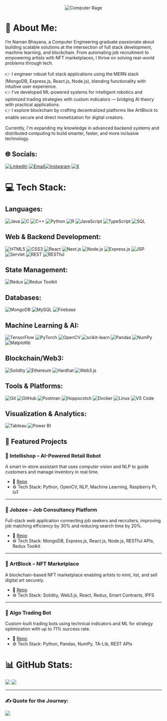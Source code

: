 <div align="center">
  <img src="./computer-rage.gif" alt="Computer Rage"/>
</div>

# 💫 About Me:
I’m Naman Bhayana, a Computer Engineering graduate passionate about building scalable solutions at the intersection of full stack development, machine learning, and blockchain. From automating job recruitment to empowering artists with NFT marketplaces, I thrive on solving real-world problems through tech.<br><br>👉 I engineer robust full stack applications using the MERN stack (MongoDB, Express.js, React.js, Node.js), blending functionality with intuitive user experience.<br>👉 I’ve developed ML-powered systems for intelligent robotics and optimized trading strategies with custom indicators — bridging AI theory with practical applications.<br>👉 I explore blockchain by crafting decentralized platforms like ArtBlock to enable secure and direct monetization for digital creators.<br><br>Currently, I'm expanding my knowledge in advanced backend systems and distributed computing to build smarter, faster, and more inclusive technology.

## 🌐 Socials:
[![LinkedIn](https://img.shields.io/badge/LinkedIn-%230077B5.svg?logo=linkedin&logoColor=white)](https://www.linkedin.com/in/namanbhayana007) [![Email](https://img.shields.io/badge/Email-D14836?logo=gmail&logoColor=white)](mailto:naman.bhayana13@gmail.com)[![Instagram](https://img.shields.io/badge/Instagram-%23E4405F.svg?logo=Instagram&logoColor=white)](https://instagram.com/naman_bhayana) 
[![X](https://img.shields.io/badge/X-black.svg?logo=X&logoColor=white)](https://twitter.com/bhayana_naman)


# 💻 Tech Stack:

## Languages:
![Java](https://img.shields.io/badge/Java-%23ED8B00.svg?style=plastic&logo=java&logoColor=white)
![C](https://img.shields.io/badge/C-%2300599C.svg?style=plastic&logo=c&logoColor=white)
![C++](https://img.shields.io/badge/C++-%2300599C.svg?style=plastic&logo=c%2B%2B&logoColor=white)
![Python](https://img.shields.io/badge/Python-3670A0?style=plastic&logo=python&logoColor=ffdd54)
![R](https://img.shields.io/badge/R-%23276DC3.svg?style=plastic&logo=r&logoColor=white)
![JavaScript](https://img.shields.io/badge/JavaScript-%23323330.svg?style=plastic&logo=javascript&logoColor=%23F7DF1E)
![TypeScript](https://img.shields.io/badge/TypeScript-%23007ACC.svg?style=plastic&logo=typescript&logoColor=white)
![SQL](https://img.shields.io/badge/SQL-%2300C7B7.svg?style=plastic&logo=mysql&logoColor=white)

## Web & Backend Development:
![HTML5](https://img.shields.io/badge/HTML5-%23E34F26.svg?style=plastic&logo=html5&logoColor=white)
![CSS3](https://img.shields.io/badge/CSS3-%231572B6.svg?style=plastic&logo=css3&logoColor=white)
![React](https://img.shields.io/badge/React-%2320232a.svg?style=plastic&logo=react&logoColor=%2361DAFB)
![Next.js](https://img.shields.io/badge/Next.js-black?style=plastic&logo=next.js&logoColor=white)
![Node.js](https://img.shields.io/badge/Node.js-6DA55F?style=plastic&logo=node.js&logoColor=white)
![Express.js](https://img.shields.io/badge/Express.js-%23404d59.svg?style=plastic)
![JSP](https://img.shields.io/badge/JSP-%23F7DF1E.svg?style=plastic)
![Servlet](https://img.shields.io/badge/Servlet-6DB33F?style=plastic)
![REST](https://img.shields.io/badge/REST-API-%2300ADD8.svg?style=plastic&logo=fastapi&logoColor=white)
![RESTful](https://img.shields.io/badge/RESTful-APIs-%2300ADD8.svg?style=plastic)

## State Management:
![Redux](https://img.shields.io/badge/Redux-%23593d88.svg?style=plastic&logo=redux&logoColor=white)
![Redux Toolkit](https://img.shields.io/badge/Redux--Toolkit-%237A1FA2.svg?style=plastic&logo=redux&logoColor=white)

## Databases:
![MongoDB](https://img.shields.io/badge/MongoDB-%234ea94b.svg?style=plastic&logo=mongodb&logoColor=white)
![MySQL](https://img.shields.io/badge/MySQL-%2300f.svg?style=plastic&logo=mysql&logoColor=white)
![Firebase](https://img.shields.io/badge/Firebase-%23039BE5.svg?style=plastic&logo=firebase)

## Machine Learning & AI:
![TensorFlow](https://img.shields.io/badge/TensorFlow-%23FF6F00.svg?style=plastic&logo=TensorFlow&logoColor=white)
![PyTorch](https://img.shields.io/badge/PyTorch-%23EE4C2C.svg?style=plastic&logo=PyTorch&logoColor=white)
![OpenCV](https://img.shields.io/badge/OpenCV-%23white.svg?style=plastic&logo=opencv&logoColor=black)
![scikit-learn](https://img.shields.io/badge/scikit--learn-%23F7931E.svg?style=plastic&logo=scikit-learn&logoColor=white)
![Pandas](https://img.shields.io/badge/Pandas-%23150458.svg?style=plastic&logo=pandas&logoColor=white)
![NumPy](https://img.shields.io/badge/NumPy-%23013243.svg?style=plastic&logo=numpy&logoColor=white)
![Matplotlib](https://img.shields.io/badge/Matplotlib-%230070AA.svg?style=plastic)

## Blockchain/Web3:
![Solidity](https://img.shields.io/badge/Solidity-%23363636.svg?style=plastic&logo=solidity&logoColor=white)
![Ethereum](https://img.shields.io/badge/Ethereum-%23272D63.svg?style=plastic&logo=ethereum&logoColor=white)
![Hardhat](https://img.shields.io/badge/Hardhat-%23F7DF1E.svg?style=plastic)
![Web3.js](https://img.shields.io/badge/Web3.js-%23F16822.svg?style=plastic&logo=web3dotjs&logoColor=white)

## Tools & Platforms:
![Git](https://img.shields.io/badge/Git-%23F05033.svg?style=plastic&logo=git&logoColor=white)
![GitHub](https://img.shields.io/badge/GitHub-%23121011.svg?style=plastic&logo=github&logoColor=white)
![Postman](https://img.shields.io/badge/Postman-FF6C37?style=plastic&logo=postman&logoColor=white)
![Hoppscotch](https://img.shields.io/badge/Hoppscotch-%2300B3B0.svg?style=plastic&logo=hoppscotch&logoColor=white)
![Docker](https://img.shields.io/badge/Docker-%230db7ed.svg?style=plastic&logo=docker&logoColor=white)
![Linux](https://img.shields.io/badge/Linux-%23FCC624.svg?style=plastic&logo=linux&logoColor=black)
![VS Code](https://img.shields.io/badge/VS--Code-%23007ACC.svg?style=plastic&logo=visual-studio-code&logoColor=white)

## Visualization & Analytics:
![Tableau](https://img.shields.io/badge/Tableau-E97627?style=plastic&logo=tableau&logoColor=white)
![Power BI](https://img.shields.io/badge/Power%20BI-F2C811?style=plastic&logo=powerbi&logoColor=black)

## 🚀 Featured Projects

### 🤖 Intellishop – AI-Powered Retail Robot  
A smart in-store assistant that uses computer vision and NLP to guide customers and manage inventory in real time.

- 🔗 [Repo](https://github.com/naman-bhayana/Intellishop)  
- ⚙️ Tech Stack: Python, OpenCV, NLP, Machine Learning, Raspberry Pi, IoT

---

### 💼 Jobzee – Job Consultancy Platform  
Full-stack web application connecting job seekers and recruiters, improving job matching efficiency by 30% and reducing search time by 20%.

- 🔗 [Repo](https://github.com/naman-bhayana/Jobzee)  
- ⚙️ Tech Stack: MongoDB, Express.js, React.js, Node.js, RESTful APIs, Redux Toolkit

---

### 🎨 ArtBlock – NFT Marketplace
A blockchain-based NFT marketplace enabling artists to mint, list, and sell digital art securely.

- 🔗 [Repo](https://github.com/naman-bhayana/ArtBlock)
- ⚙️ Tech Stack: Solidity, Web3.js, React, Redux, Smart Contracts, IPFS

---

### 🤖 Algo Trading Bot
Custom-built trading bots using technical indicators and ML for strategy optimization with up to 71% success rate.

- 🔗 [Repo](https://github.com/naman-bhayana/algo-trading-bot)
- ⚙️ Tech Stack: Python, Pandas, NumPy, TA-Lib, REST APIs

# 📊 GitHub Stats:
![](https://nirzak-streak-stats.vercel.app/?user=naman-bhayana&theme=dark&hide_border=false)
![](https://github-readme-stats.vercel.app/api/top-langs/?username=naman-bhayana&theme=dark&hide_border=false&include_all_commits=false&count_private=false&layout=compact)

----


### ✍️ Quote for the Journey:
![](https://quotes-github-readme.vercel.app/api?type=horizontal&theme=radical)

<!-- Created by Naman Bhayana -->
